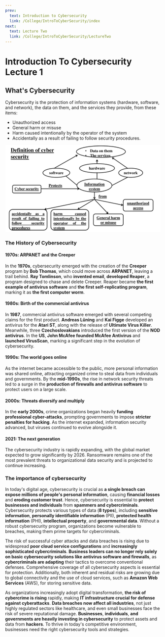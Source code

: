 ```yaml
---
prev:
  text: Introduction to Cybersecurity
  link: /College/IntroToCyberSecurity/index
next:
  text: Lecture Two
  link: /College/IntroToCyberSecurity/LectureTwo
---
```


# Introduction To Cybersecurity Lecture 1

## What's Cybersecurity

Cybersecurity is the protection of information systems (hardware, software, and network), the data on them, and the services they provide, from these items:

- Unauthorized access
- General harm or misuse
- Harm caused intentionally by the operator of the system
- Accidentally as a result of failing to follow security procedures.

![](../imgs/figure1.png)

### The History of Cybersecurity

#### 1970s: ARPANET and the Creeper

In the **1970s**, cybersecurity emerged with the creation of the **Creeper** program by **Bob Thomas**, which could move across **ARPANET**, leaving a trail behind. **Ray Tomlinson**, who **invented email**, **developed Reaper**, a program designed to chase and delete Creeper. Reaper became **the first example of antivirus software** and **the first self-replicating program**, marking it as **the first computer worm**.

#### 1980s: Birth of the commercial antivirus

In **1987**, commercial antivirus software emerged with several competing claims for the first product. **Andreas Lüning** and **Kai Figge** developed an antivirus for the **Atari ST**, along with the release of **Ultimate Virus Killer**. Meanwhile, three **Czechoslovakians** introduced the first version of the **NOD antivirus**. In the **US**, **John McAfee founded McAfee Antivirus** and **launched VirusScan**, marking a significant step in the evolution of cybersecurity.

#### 1990s: The world goes online

As the internet became accessible to the public, more personal information was shared online, attracting organized crime to steal data from individuals and governments. By the **mid-1990s**, the rise in network security threats led to a surge in the **production of firewalls and antivirus software** to protect users on a large scale.

#### 2000s: Threats diversify and multiply

In the **early 2000s**, crime organizations began heavily **funding professional cyber-attacks**, prompting governments to impose **stricter penalties for hacking**. As the internet expanded, information security advanced, but viruses continued to evolve alongside it.

#### 2021: The next generation

The cybersecurity industry is rapidly expanding, with the global market expected to grow significantly by 2026. Ransomware remains one of the most prevalent threats to organizational data security and is projected to continue increasing.

### The importance of cybersecurity

In today's digital age, cybersecurity is crucial as **a single breach can expose millions of people's personal information**, causing **financial losses** and **eroding customer trust**. Hence, cybersecurity is essential to **protect businesses and individuals** from **spammers and cybercriminals**. Cybersecurity protects various types of data (**8 types**), including **sensitive information**, **personally identifiable information** (PII), **protected health information** (PHI), **intellectual property**, and **governmental data**. Without a robust cybersecurity program, organizations become vulnerable to breaches, making them prime targets for cybercriminals.

The risk of successful cyber attacks and data breaches is rising due to widespread **poor cloud service configurations** and **increasingly sophisticated cybercriminals**. **Business leaders can no longer rely solely on basic cybersecurity solutions like antivirus software and firewalls**, as **cybercriminals are adapting** their tactics to overcome conventional defenses. Comprehensive coverage of all cybersecurity aspects is essential for protection. Additionally, both inherent and residual risks are growing due to global connectivity and the use of cloud services, such as **Amazon Web Services** (AWS), for storing sensitive data.

As organizations increasingly adopt digital transformation, **the risk of cybercrime is rising** rapidly, making **IT infrastructure crucial for defense against cyberattacks**. **Data breaches now affect all industries**, not just highly regulated sectors like healthcare, and even small businesses face the risk of severe reputational damage. **Businesses**, **individuals**, **and governments are heavily investing in cybersecurity** to protect assets and data from **hackers**. To thrive in today's competitive environment, businesses need the right cybersecurity tools and strategies.
